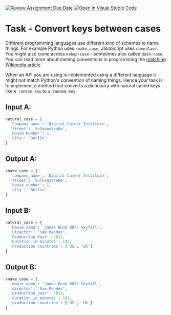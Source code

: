 [![Review Assignment Due Date](https://classroom.github.com/assets/deadline-readme-button-24ddc0f5d75046c5622901739e7c5dd533143b0c8e959d652212380cedb1ea36.svg)](https://classroom.github.com/a/hKm-d3Ce)
[![Open in Visual Studio Code](https://classroom.github.com/assets/open-in-vscode-718a45dd9cf7e7f842a935f5ebbe5719a5e09af4491e668f4dbf3b35d5cca122.svg)](https://classroom.github.com/online_ide?assignment_repo_id=12002011&assignment_repo_type=AssignmentRepo)
# Task - Convert keys between cases

Different programming languages use different kind of schemes to name things. For example Python uses `snake_case`, JavaScript uses `camelCase`. You might also come across `kebap-case` - sometimes also called `dash-case`. You can read more about naming conventions in programming the [matching Wikipedia article](https://en.wikipedia.org/wiki/Naming_convention_(programming)).

When an API you are using is implemented using a different language it might not match Python's convention of naming things. Hence your task is to implement a method that converts a dictionary with natural cased keys like `A random key` to `a_random_key`.

## Input A:

```python
natural_case = {
  'Company name': 'Digital Career Institute',
  'Street': 'Vulkanstraße',
  'House Number': 1,
  'City': 'Berlin'
}
```

## Output A:

```python
snake_case = {
  'company_name': 'Digital Career Institute',
  'street': 'Vulkanstraße',
  'house_number': 1,
  'city': 'Berlin'
}
```

## Input B:

```python
natural_case = {
  'Movie name': 'James Bond 007: Skyfall',
  'Director': 'Sam Mendes',
  'Production Year': 2012,
  'Duration in minutes': 143,
  'Production countries': ['US', 'UK']
}
```

## Output B:

```python
snake_case = {
  'movie_name': 'James Bond 007: Skyfall',
  'director': 'Sam Mendes',
  'production_year': 2012,
  'duration_in_minutes': 143,
  'production_countries': ['US', 'UK']
}
```
